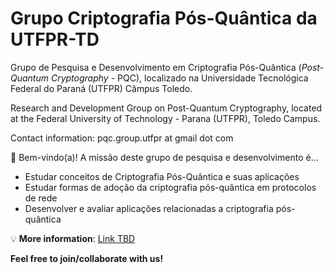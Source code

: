 
# Grupo Criptografia Pós-Quântica da UTFPR-TD

Grupo de Pesquisa e Desenvolvimento em Criptografia Pós-Quântica (*Post-Quantum Cryptography* - PQC), localizado na Universidade Tecnológica Federal do Paraná (UTFPR) Câmpus Toledo.

Research and Development Group on Post-Quantum Cryptography, located at the Federal University of Technology - Parana (UTFPR), Toledo Campus. 

Contact information: pqc.group.utfpr at gmail dot com

<aside>
👋 Bem-vindo(a)! A missão deste grupo de pesquisa e desenvolvimento é…

- Estudar conceitos de Criptografia Pós-Quântica e suas aplicações
- Estudar formas de adoção da criptografia pós-quântica em protocolos de rede
- Desenvolver e avaliar aplicações relacionadas a criptografia pós-quântica
</aside>

💡 **More information**: [Link TBD](https://pqc-group-utfpr.github.io/)

**Feel free to join/collaborate with us!**

